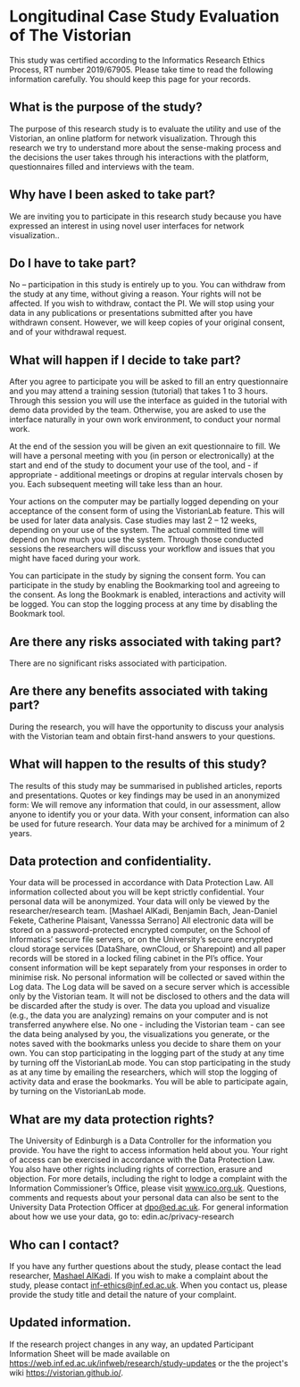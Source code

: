 # Longitudinal Case Study Evaluation of  The Vistorian

This study was certified according to the Informatics Research Ethics Process, RT number 2019/67905. Please take time to read the following information carefully. You should keep this page for your records. 


## What is the purpose of the study?
The purpose of this research study is to evaluate the utility and use of the Vistorian, an online platform for network visualization. Through this research we try to understand more about the sense-making process and the  decisions the user takes through his interactions with the platform, questionnaires filled and interviews with the team.

## Why have I been asked to take part?
We are inviting you to participate in this research study because you have expressed an interest in using novel user interfaces for network visualization..

## Do I have to take part?
No – participation in this study is entirely up to you. You can withdraw from the study at any time, without giving a reason. Your rights will not be affected. If you wish to withdraw, contact the PI. We will stop using your data in any publications or presentations submitted after you have withdrawn consent. However, we will keep copies of your original consent, and of your withdrawal request.

## What will happen if I decide to take part? 
After you agree to participate you will be asked to fill an entry questionnaire and you may attend a training session (tutorial) that takes 1 to 3 hours. Through this session you will use the interface as guided in the tutorial with demo data provided by the team. Otherwise, you are asked to use the interface naturally in your own work environment, to conduct your normal work.  

At the end of the session you will be given an exit questionnaire to fill. We will have a personal meeting with you (in person or electronically) at the start and end of the study to document your use of the tool, and - if appropriate - additional meetings or dropins at regular intervals chosen by you. Each subsequent meeting will take less than an hour.   

Your actions on the computer may be partially logged depending on your acceptance of the consent form of using the VistorianLab feature. This will be used for later data analysis.  Case studies may last 2 – 12 weeks, depending on your use of the system. The actual committed time will depend on how much you use the system. Through those conducted sessions the researchers will discuss your workflow and issues that you might have faced during your work.

You can participate in the study by signing the consent form.
You can participate in the study by enabling the Bookmarking tool and agreeing to the consent. As long the Bookmark is enabled, interactions and activity will be logged. You can stop the logging process at any time by disabling the Bookmark tool.

## Are there any risks associated with taking part?
There are no significant risks associated with participation. 

## Are there any benefits associated with taking part?
During the research, you will have the opportunity to discuss your analysis with the Vistorian team and obtain first-hand answers to your questions.

## What will happen to the results of this study? 
The results of this study may be summarised in published articles, reports and presentations. Quotes or key findings may be used in an anonymized form: We will remove any information that could, in our assessment, allow anyone to identify you or your data. With your consent, information can also be used for future research. Your data may be archived for a minimum of 2 years. 

## Data protection and confidentiality.
Your data will be processed in accordance with Data Protection Law.  All information collected about you will be kept strictly confidential. Your personal data will be anonymized. Your data will only be viewed by the researcher/research team.  [Mashael AlKadi, Benjamin Bach, Jean-Daniel Fekete, Catherine Plaisant, Vanesssa Serrano] 
All electronic data will be stored on a password-protected encrypted computer, on the School of Informatics’ secure file servers, or on the University’s secure encrypted cloud storage services (DataShare, ownCloud, or Sharepoint) and all paper records will be stored in a locked filing cabinet in the PI’s office. Your consent information will be kept separately from your responses in order to minimise risk. 
No personal information will be collected or saved within the Log data. The Log data will be saved on a secure server which is accessible only by the Vistorian team. It will not be disclosed to others and the data will be discarded after the study is over. The data you upload and visualize (e.g., the data you are analyzing) remains on your computer and is not transferred anywhere else.  No one - including the Vistorian team - can see the data being analysed by you, the visualizations you generate, or the notes saved with the bookmarks unless you decide to share them on your own.   You can stop participating in the logging part of the study at any time by turning off the VistorianLab mode. 
You can stop participating in the study as at any time by emailing the researchers, which will stop the logging of activity data and erase the bookmarks. You will be able to participate again, by turning on the VistorianLab mode.

## What are my data protection rights?
The University of Edinburgh is a Data Controller for the information you provide. You have the right to access information held about you. Your right of access can be exercised in accordance with the Data Protection Law. You also have other rights including rights of correction, erasure and objection. For more details, including the right to lodge a complaint with the Information Commissioner’s Office, please visit www.ico.org.uk. Questions, comments and requests about your personal data can also be sent to the University Data Protection Officer at dpo@ed.ac.uk. 
For general information about how we use your data, go to: edin.ac/privacy-research

## Who can I contact?
If you have any further questions about the study, please contact the lead researcher, [Mashael AlKadi](m.alkadi@sms.ed.ac.uk). 
If you wish to make a complaint about the study, please contact 
inf-ethics@inf.ed.ac.uk. When you contact us, please provide the study title and detail the nature of your complaint.

## Updated information.
If the research project changes in any way, an updated Participant Information Sheet will be made available on https://web.inf.ed.ac.uk/infweb/research/study-updates or the the project's wiki https://vistorian.github.io/. 